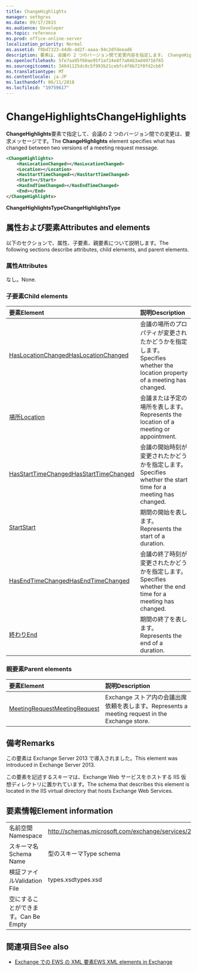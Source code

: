 ```yaml
---
title: ChangeHighlights
manager: sethgros
ms.date: 09/17/2015
ms.audience: Developer
ms.topic: reference
ms.prod: office-online-server
localization_priority: Normal
ms.assetid: f9bd7323-44db-4d2f-aaaa-94c2dfdeead6
description: 要素は、会議の 2 つのバージョン間で変更内容を指定します。 ChangeHighlights は、メッセージを要求します。
ms.openlocfilehash: 5fe7aa95f60ae95f1af24e8f7a0463ad49716f65
ms.sourcegitcommit: 34041125dc8c5f993b21cebfc4f8b72f0fd2cb6f
ms.translationtype: MT
ms.contentlocale: ja-JP
ms.lasthandoff: 06/11/2018
ms.locfileid: "19759617"
---
```

# <a name="changehighlights"></a><span data-ttu-id="8640e-103">ChangeHighlights</span><span class="sxs-lookup"><span data-stu-id="8640e-103">ChangeHighlights</span></span>

<span data-ttu-id="8640e-104">**ChangeHighlights**要素で指定して、会議の 2 つのバージョン間での変更は、要求メッセージです。</span><span class="sxs-lookup"><span data-stu-id="8640e-104">The **ChangeHighlights** element specifies what has changed between two versions of a meeting request message.</span></span> 
  
```XML
<ChangeHighlights>
    <HasLocationChanged></HasLocationChanged>
    <Location></Location>
    <HasStartTimeChanged></HasStartTimeChanged>
    <Start></Start>
    <HasEndTimeChanged></HasEndTimeChanged>
    <End></End>
</ChangeHighlights>
```

 <span data-ttu-id="8640e-105">**ChangeHighlightsType**</span><span class="sxs-lookup"><span data-stu-id="8640e-105">**ChangeHighlightsType**</span></span>
## <a name="attributes-and-elements"></a><span data-ttu-id="8640e-106">属性および要素</span><span class="sxs-lookup"><span data-stu-id="8640e-106">Attributes and elements</span></span>

<span data-ttu-id="8640e-107">以下のセクションで、属性、子要素、親要素について説明します。</span><span class="sxs-lookup"><span data-stu-id="8640e-107">The following sections describe attributes, child elements, and parent elements.</span></span>
  
### <a name="attributes"></a><span data-ttu-id="8640e-108">属性</span><span class="sxs-lookup"><span data-stu-id="8640e-108">Attributes</span></span>

<span data-ttu-id="8640e-109">なし。</span><span class="sxs-lookup"><span data-stu-id="8640e-109">None.</span></span>
  
### <a name="child-elements"></a><span data-ttu-id="8640e-110">子要素</span><span class="sxs-lookup"><span data-stu-id="8640e-110">Child elements</span></span>

|<span data-ttu-id="8640e-111">**要素**</span><span class="sxs-lookup"><span data-stu-id="8640e-111">**Element**</span></span>|<span data-ttu-id="8640e-112">**説明**</span><span class="sxs-lookup"><span data-stu-id="8640e-112">**Description**</span></span>|
|:-----|:-----|
|[<span data-ttu-id="8640e-113">HasLocationChanged</span><span class="sxs-lookup"><span data-stu-id="8640e-113">HasLocationChanged</span></span>](haslocationchanged.md) <br/> |<span data-ttu-id="8640e-114">会議の場所のプロパティが変更されたかどうかを指定します。</span><span class="sxs-lookup"><span data-stu-id="8640e-114">Specifies whether the location property of a meeting has changed.</span></span>  <br/> |
|[<span data-ttu-id="8640e-115">場所</span><span class="sxs-lookup"><span data-stu-id="8640e-115">Location</span></span>](location.md) <br/> |<span data-ttu-id="8640e-116">会議または予定の場所を表します。</span><span class="sxs-lookup"><span data-stu-id="8640e-116">Represents the location of a meeting or appointment.</span></span>  <br/> |
|[<span data-ttu-id="8640e-117">HasStartTimeChanged</span><span class="sxs-lookup"><span data-stu-id="8640e-117">HasStartTimeChanged</span></span>](hasstarttimechanged.md) <br/> |<span data-ttu-id="8640e-118">会議の開始時刻が変更されたかどうかを指定します。</span><span class="sxs-lookup"><span data-stu-id="8640e-118">Specifies whether the start time for a meeting has changed.</span></span>  <br/> |
|[<span data-ttu-id="8640e-119">Start</span><span class="sxs-lookup"><span data-stu-id="8640e-119">Start</span></span>](start.md) <br/> |<span data-ttu-id="8640e-120">期間の開始を表します。</span><span class="sxs-lookup"><span data-stu-id="8640e-120">Represents the start of a duration.</span></span>  <br/> |
|[<span data-ttu-id="8640e-121">HasEndTimeChanged</span><span class="sxs-lookup"><span data-stu-id="8640e-121">HasEndTimeChanged</span></span>](hasendtimechanged.md) <br/> |<span data-ttu-id="8640e-122">会議の終了時刻が変更されたかどうかを指定します。</span><span class="sxs-lookup"><span data-stu-id="8640e-122">Specifies whether the end time for a meeting has changed.</span></span>  <br/> |
|[<span data-ttu-id="8640e-123">終わり</span><span class="sxs-lookup"><span data-stu-id="8640e-123">End </span></span>](end-ex15websvcsotherref.md) <br/> |<span data-ttu-id="8640e-124">期間の終了を表します。</span><span class="sxs-lookup"><span data-stu-id="8640e-124">Represents the end of a duration.</span></span>  <br/> |
   
### <a name="parent-elements"></a><span data-ttu-id="8640e-125">親要素</span><span class="sxs-lookup"><span data-stu-id="8640e-125">Parent elements</span></span>

|<span data-ttu-id="8640e-126">**要素**</span><span class="sxs-lookup"><span data-stu-id="8640e-126">**Element**</span></span>|<span data-ttu-id="8640e-127">**説明**</span><span class="sxs-lookup"><span data-stu-id="8640e-127">**Description**</span></span>|
|:-----|:-----|
|[<span data-ttu-id="8640e-128">MeetingRequest</span><span class="sxs-lookup"><span data-stu-id="8640e-128">MeetingRequest</span></span>](meetingrequest.md) <br/> |<span data-ttu-id="8640e-129">Exchange ストア内の会議出席依頼を表します。</span><span class="sxs-lookup"><span data-stu-id="8640e-129">Represents a meeting request in the Exchange store.</span></span>  <br/> |
   
## <a name="remarks"></a><span data-ttu-id="8640e-130">備考</span><span class="sxs-lookup"><span data-stu-id="8640e-130">Remarks</span></span>

<span data-ttu-id="8640e-131">この要素は Exchange Server 2013 で導入されました。</span><span class="sxs-lookup"><span data-stu-id="8640e-131">This element was introduced in Exchange Server 2013.</span></span>
  
<span data-ttu-id="8640e-132">この要素を記述するスキーマは、Exchange Web サービスをホストする IIS 仮想ディレクトリに置かれています。</span><span class="sxs-lookup"><span data-stu-id="8640e-132">The schema that describes this element is located in the IIS virtual directory that hosts Exchange Web Services.</span></span>
  
## <a name="element-information"></a><span data-ttu-id="8640e-133">要素情報</span><span class="sxs-lookup"><span data-stu-id="8640e-133">Element information</span></span>

|||
|:-----|:-----|
|<span data-ttu-id="8640e-134">名前空間</span><span class="sxs-lookup"><span data-stu-id="8640e-134">Namespace</span></span>  <br/> |http://schemas.microsoft.com/exchange/services/2006/types  <br/> |
|<span data-ttu-id="8640e-135">スキーマ名</span><span class="sxs-lookup"><span data-stu-id="8640e-135">Schema Name</span></span>  <br/> |<span data-ttu-id="8640e-136">型のスキーマ</span><span class="sxs-lookup"><span data-stu-id="8640e-136">Type schema</span></span>  <br/> |
|<span data-ttu-id="8640e-137">検証ファイル</span><span class="sxs-lookup"><span data-stu-id="8640e-137">Validation File</span></span>  <br/> |<span data-ttu-id="8640e-138">types.xsd</span><span class="sxs-lookup"><span data-stu-id="8640e-138">types.xsd</span></span>  <br/> |
|<span data-ttu-id="8640e-139">空にすることができます。</span><span class="sxs-lookup"><span data-stu-id="8640e-139">Can Be Empty</span></span>  <br/> ||
   
## <a name="see-also"></a><span data-ttu-id="8640e-140">関連項目</span><span class="sxs-lookup"><span data-stu-id="8640e-140">See also</span></span>



- [<span data-ttu-id="8640e-141">Exchange での EWS の XML 要素</span><span class="sxs-lookup"><span data-stu-id="8640e-141">EWS XML elements in Exchange</span></span>](ews-xml-elements-in-exchange.md)

